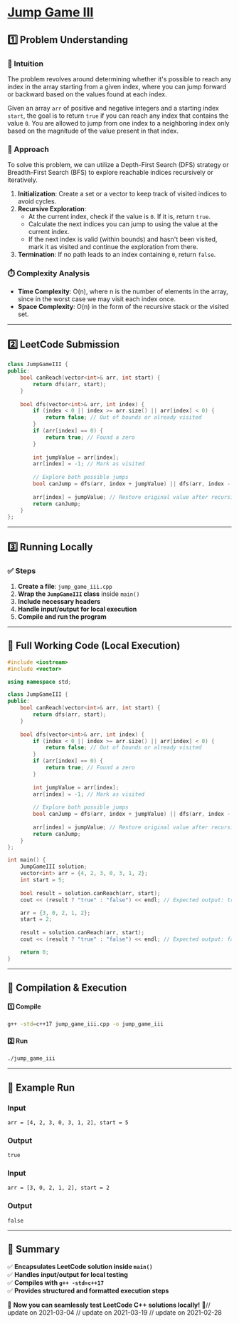 # **[Jump Game III](https://leetcode.com/problems/jump-game-iii/description/)**  

## **1️⃣ Problem Understanding**  
### **📌 Intuition**  
The problem revolves around determining whether it's possible to reach any index in the array starting from a given index, where you can jump forward or backward based on the values found at each index. 

Given an array `arr` of positive and negative integers and a starting index `start`, the goal is to return `true` if you can reach any index that contains the value `0`. You are allowed to jump from one index to a neighboring index only based on the magnitude of the value present in that index.

### **🚀 Approach**  
To solve this problem, we can utilize a Depth-First Search (DFS) strategy or Breadth-First Search (BFS) to explore reachable indices recursively or iteratively. 

1. **Initialization**: Create a set or a vector to keep track of visited indices to avoid cycles.
2. **Recursive Exploration**:
   - At the current index, check if the value is `0`. If it is, return `true`.
   - Calculate the next indices you can jump to using the value at the current index.
   - If the next index is valid (within bounds) and hasn't been visited, mark it as visited and continue the exploration from there.
3. **Termination**: If no path leads to an index containing `0`, return `false`.

### **⏱️ Complexity Analysis**  
- **Time Complexity**: O(n), where n is the number of elements in the array, since in the worst case we may visit each index once.
- **Space Complexity**: O(n) in the form of the recursive stack or the visited set.

---  

## **2️⃣ LeetCode Submission**  
```cpp
class JumpGameIII {
public:
    bool canReach(vector<int>& arr, int start) {
        return dfs(arr, start);
    }
    
    bool dfs(vector<int>& arr, int index) {
        if (index < 0 || index >= arr.size() || arr[index] < 0) {
            return false; // Out of bounds or already visited
        }
        if (arr[index] == 0) {
            return true; // Found a zero
        }
        
        int jumpValue = arr[index];
        arr[index] = -1; // Mark as visited
        
        // Explore both possible jumps
        bool canJump = dfs(arr, index + jumpValue) || dfs(arr, index - jumpValue);
        
        arr[index] = jumpValue; // Restore original value after recursive calls
        return canJump;
    }
};
```  

---  

## **3️⃣ Running Locally**  
### **✅ Steps**  
1. **Create a file**: `jump_game_iii.cpp`  
2. **Wrap the `JumpGameIII` class** inside `main()`  
3. **Include necessary headers**  
4. **Handle input/output for local execution**  
5. **Compile and run the program**  

---  

## **📝 Full Working Code (Local Execution)**  
```cpp
#include <iostream>
#include <vector>

using namespace std;

class JumpGameIII {
public:
    bool canReach(vector<int>& arr, int start) {
        return dfs(arr, start);
    }
    
    bool dfs(vector<int>& arr, int index) {
        if (index < 0 || index >= arr.size() || arr[index] < 0) {
            return false; // Out of bounds or already visited
        }
        if (arr[index] == 0) {
            return true; // Found a zero
        }
        
        int jumpValue = arr[index];
        arr[index] = -1; // Mark as visited
        
        // Explore both possible jumps
        bool canJump = dfs(arr, index + jumpValue) || dfs(arr, index - jumpValue);
        
        arr[index] = jumpValue; // Restore original value after recursive calls
        return canJump;
    }
};

int main() {
    JumpGameIII solution;
    vector<int> arr = {4, 2, 3, 0, 3, 1, 2};
    int start = 5;
    
    bool result = solution.canReach(arr, start);
    cout << (result ? "true" : "false") << endl; // Expected output: true

    arr = {3, 0, 2, 1, 2};
    start = 2;
    
    result = solution.canReach(arr, start);
    cout << (result ? "true" : "false") << endl; // Expected output: false

    return 0;
}
```  

---  

## **🔧 Compilation & Execution**  
#### **1️⃣ Compile**  
```bash
g++ -std=c++17 jump_game_iii.cpp -o jump_game_iii
```  

#### **2️⃣ Run**  
```bash
./jump_game_iii
```  

---  

## **🎯 Example Run**  
### **Input**  
```
arr = [4, 2, 3, 0, 3, 1, 2], start = 5
```  
### **Output**  
```
true
```  

### **Input**  
```
arr = [3, 0, 2, 1, 2], start = 2
```  
### **Output**  
```
false
```  

---  

## **📌 Summary**  
✅ **Encapsulates LeetCode solution inside `main()`**  
✅ **Handles input/output for local testing**  
✅ **Compiles with `g++ -std=c++17`**  
✅ **Provides structured and formatted execution steps**  

🚀 **Now you can seamlessly test LeetCode C++ solutions locally!** 🚀// update on 2021-03-04
// update on 2021-03-19
// update on 2021-02-28
